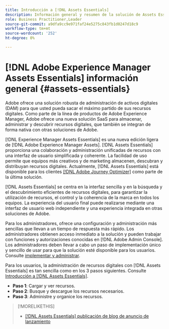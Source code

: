 ```yaml
---
title: Introducción a [!DNL Assets Essentials]
description: Información general y resumen de la solución de Assets Essentials
role: Business Practitioner,Leader
source-git-commit: a9dfa9cc9e971faf24e5275c843fb1d0247d18c9
workflow-type: tm+mt
source-wordcount: '252'
ht-degree: 0%

---
```


# [!DNL Adobe Experience Manager Assets Essentials] información general {#assets-essentials}

<!-- TBD: Update this banner to remove Beta label. 
![Banner image for beta docs](assets/do-not-localize/banner-image-beta-docs.png)
-->

Adobe ofrece una solución robusta de administración de activos digitales (DAM) para que usted pueda sacar el máximo partido de sus recursos digitales. Como parte de la línea de productos de Adobe Experience Manager, Adobe ofrece una nueva solución SaaS para almacenar, administrar y descubrir recursos digitales, que también se integran de forma nativa con otras soluciones de Adobe.

[!DNL Experience Manager Assets Essentials] es una nueva edición ligera de  [!DNL Adobe Experience Manager Assets]. [!DNL Assets Essentials] proporciona una colaboración y administración unificadas de recursos con una interfaz de usuario simplificada y coherente. La facilidad de uso permite que equipos más creativos y de marketing almacenen, descubran y distribuyan recursos digitales. Actualmente, [!DNL Assets Essentials] está disponible para los clientes [[!DNL Adobe Journey Optimizer]](https://experienceleague.adobe.com/docs/journey-optimizer/using/ajo-home.html) como parte de la última solución.

[!DNL Assets Essentials] se centra en la interfaz sencilla y en la búsqueda y el descubrimiento eficientes de recursos digitales, para garantizar la utilización de recursos, el control y la coherencia de la marca en todos los equipos. La experiencia del usuario final puede realizarse mediante una interfaz de usuario web independiente y una experiencia integrada en otras soluciones de Adobe.

Para los administradores, ofrece una configuración y administración más sencillas que llevan a un tiempo de respuesta más rápido. Los administradores obtienen acceso inmediato a la solución y pueden trabajar con funciones y autorizaciones conocidas en [!DNL Adobe Admin Console]. Los administradores deben llevar a cabo un paso de implementación único y sencillo de usar para que la solución esté disponible para los usuarios. Consulte [implementar y administrar](/help/deploy-administer.md).

Para los usuarios, la administración de recursos digitales con [!DNL Assets Essentials] es tan sencilla como en los 3 pasos siguientes. Consulte [Introducción a [!DNL Assets Essentials]](/help/get-started.md).

* **Paso 1**: Cargar y ver recursos.
* **Paso 2**: Busque y descargue los recursos necesarios.
* **Paso 3**: Administre y organice los recursos.

>[!MORELIKETHIS]
>
>* [[!DNL Assets Essentials] publicación de blog de anuncio de lanzamiento](https://blog.adobe.com/en/publish/2021/04/27/introducing-adobe-experience-manager-assets-essentials-to-simplify-collaboration-across-teams.html)